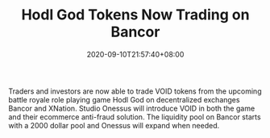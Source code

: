 ﻿---
title: "Hodl God Tokens Now Trading on Bancor"
date: 2020-09-10T21:57:40+08:00
lastmod: 2020-09-10T16:45:40+08:00
draft: false
authors: ["Quimby"]
description: "Traders and investors are now able to trade VOID tokens from the upcoming battle royale role playing game Hodl God on decentralized exchanges Bancor and XNation. Studio Onessus will introduce VOID in both the game and their ecommerce anti-fraud solution. The liquidity pool on Bancor starts with a 2000 dollar pool and Onessus will expand when needed."
featuredImage: "hodl-god-tokens-now-trading-on-bancor.png"
tags: ["Racing Games","Play to Earn"]
categories: ["news"]
news: ["Racing Games"]
weight: 
lightgallery: true
pinned: false
recommend: false
recommend1: false
---

Traders and investors are now able to trade VOID tokens from the upcoming battle royale role playing game Hodl God on decentralized exchanges Bancor and XNation. Studio Onessus will introduce VOID in both the game and their ecommerce anti-fraud solution. The liquidity pool on Bancor starts with a 2000 dollar pool and Onessus will expand when needed.

<!--more-->

